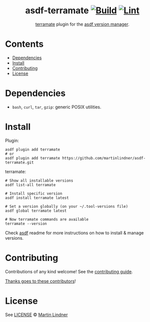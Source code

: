 <div align="center">

# asdf-terramate [![Build](https://github.com/martinlindner/asdf-terramate/actions/workflows/build.yml/badge.svg)](https://github.com/martinlindner/asdf-terramate/actions/workflows/build.yml) [![Lint](https://github.com/martinlindner/asdf-terramate/actions/workflows/lint.yml/badge.svg)](https://github.com/martinlindner/asdf-terramate/actions/workflows/lint.yml)


[terramate](https://github.com/terramate-io/terramate) plugin for the [asdf version manager](https://asdf-vm.com).

</div>

# Contents

- [Dependencies](#dependencies)
- [Install](#install)
- [Contributing](#contributing)
- [License](#license)

# Dependencies

- `bash`, `curl`, `tar`, `gzip`: generic POSIX utilities.

# Install

Plugin:

```shell
asdf plugin add terramate
# or
asdf plugin add terramate https://github.com/martinlindner/asdf-terramate.git
```

terramate:

```shell
# Show all installable versions
asdf list-all terramate

# Install specific version
asdf install terramate latest

# Set a version globally (on your ~/.tool-versions file)
asdf global terramate latest

# Now terramate commands are available
terramate --version
```

Check [asdf](https://github.com/asdf-vm/asdf) readme for more instructions on how to
install & manage versions.

# Contributing

Contributions of any kind welcome! See the [contributing guide](contributing.md).

[Thanks goes to these contributors](https://github.com/martinlindner/asdf-terramate/graphs/contributors)!

# License

See [LICENSE](LICENSE) © [Martin Lindner](https://github.com/martinlindner/)

